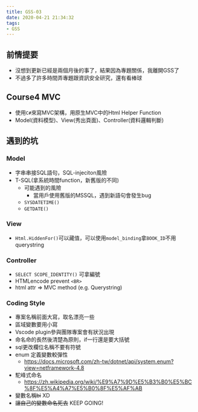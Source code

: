 ```yaml
---
title: GSS-03
date: 2020-04-21 21:34:32
tags: 
- GSS
---
```


## 前情提要

- 沒想到更新已經是兩個月後的事了，結果因為專題關係，我離開GSS了
- 不過多了許多時間弄專題跟資訊安全研究，還有看棒球

## Course4 MVC

- 使用`C#`來寫MVC架構，用原生MVC中的Html Helper Function
- Model(資料模型)、View(秀出頁面)、Controller(資料邏輯判斷)


## 遇到的坑

### Model

- 字串串接SQL語句，SQL-injeciton風險
- T-SQL(拿系統時間function，新舊版的不同)
    - 可能遇到的風險
        - 當用戶使用舊版的MSSQL，遇到新語句會發生bug
    - `SYSDATETIME()`
    - `GETDATE()`

### View

- `Html.HiddenFor()`可以藏值，可以使用`model_binding`拿`BOOK_ID`不用querystring

### Controller

- `SELECT SCOPE_IDENTITY()` 可拿編號
- HTMLencode prevent `<BR>`
- html attr => MVC method (e.g. Querystring)

### Coding Style

- 專案名稱前面大寫，取名漂亮一些
- 區域變數要用小寫
- Vscode plugin參與團隊專案會有狀況出現
- 命名命的長然後清楚為原則，if一行還是要大括號
- sql更改欄位名稱不要有符號
- enum 定義變數較彈性
    - https://docs.microsoft.com/zh-tw/dotnet/api/system.enum?view=netframework-4.8
- 駝峰式命名
    - https://zh.wikipedia.org/wiki/%E9%A7%9D%E5%B3%B0%E5%BC%8F%E5%A4%A7%E5%B0%8F%E5%AF%AB
- 變數名稱~~bi~~ XD
- ~~讓自己的變數命名死去~~ KEEP GOING!

